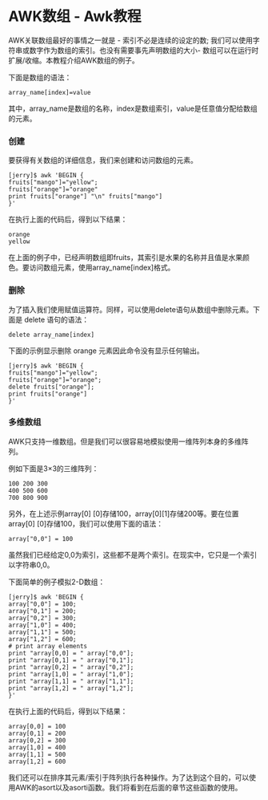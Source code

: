 # AWK数组 - Awk教程

AWK关联数组最好的事情之一就是 - 索引不必是连续的设定的数; 我们可以使用字符串或数字作为数组的索引。也没有需要事先声明数组的大小- 数组可以在运行时扩展/收缩。本教程介绍AWK数组的例子。

下面是数组的语法：

```
array_name[index]=value
```

其中，array_name是数组的名称，index是数组索引，value是任意值分配给数组的元素。

### 创建

要获得有关数组的详细信息，我们来创建和访问数组的元素。

```
[jerry]$ awk 'BEGIN {
fruits["mango"]="yellow";
fruits["orange"]="orange"
print fruits["orange"] "\n" fruits["mango"]
}'
```

在执行上面的代码后，得到以下结果：

```
orange
yellow

```

在上面的例子中，已经声明数组即fruits，其索引是水果的名称并且值是水果颜色。要访问数组元素，使用array_name[index]格式。

### 删除

为了插入我们使用赋值运算符。同样，可以使用delete语句从数组中删除元素。下面是 delete 语句的语法：

```
delete array_name[index]
```

下面的示例显示删除 orange 元素因此命令没有显示任何输出。

```
[jerry]$ awk 'BEGIN {
fruits["mango"]="yellow";
fruits["orange"]="orange";
delete fruits["orange"];
print fruits["orange"]
}'
```

### 多维数组

AWK只支持一维数组。但是我们可以很容易地模拟使用一维阵列本身的多维阵列。

例如下面是3×3的三维阵列：

```
100 200 300
400 500 600
700 800 900
```

另外，在上述示例array[0] [0]存储100，array[0][1]存储200等。要在位置array[0] [0]存储100，我们可以使用下面的语法：

```
array["0,0"] = 100
```

虽然我们已经给定0,0为索引，这些都不是两个索引。在现实中，它只是一个索引以字符串0,0。

下面简单的例子模拟2-D数组：

```
[jerry]$ awk 'BEGIN {
array["0,0"] = 100;
array["0,1"] = 200;
array["0,2"] = 300;
array["1,0"] = 400;
array["1,1"] = 500;
array["1,2"] = 600;
# print array elements
print "array[0,0] = " array["0,0"];
print "array[0,1] = " array["0,1"];
print "array[0,2] = " array["0,2"];
print "array[1,0] = " array["1,0"];
print "array[1,1] = " array["1,1"];
print "array[1,2] = " array["1,2"];
}'
```

在执行上面的代码后，得到以下结果：

```
array[0,0] = 100
array[0,1] = 200
array[0,2] = 300
array[1,0] = 400
array[1,1] = 500
array[1,2] = 600

```

我们还可以在排序其元素/索引于阵列执行各种操作。为了达到这个目的，可以使用AWK的asort以及asorti函数。我们将看到在后面的章节这些函数的使用。

 